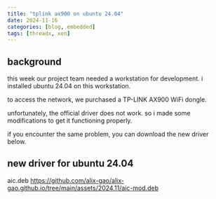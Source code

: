 ```yaml
---
title: "tplink ax900 on ubuntu 24.04"
date: 2024-11-16
categories: [blog, embedded]
tags: [threadx, xen]
---
```


## background
this week our project team needed a workstation for development. i installed ubuntu 24.04 on this workstation.

to access the network, we purchased a TP-LINK AX900 WiFi dongle.

unfortunately, the official driver does not work. so i made some modifications to get it functioning properly.

if you encounter the same problem, you can download the new driver below.

## new driver for ubuntu 24.04
aic.deb
https://github.com/alix-gao/alix-gao.github.io/tree/main/assets/2024.11/aic-mod.deb
